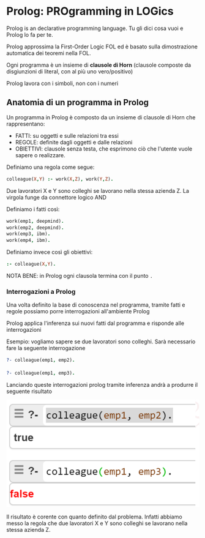 # Prolog: PROgramming in LOGics

Prolog is an declarative programming language. Tu gli dici cosa vuoi e Prolog lo fa per te.

Prolog approssima la First-Order Logic FOL ed è basato sulla dimostrazione automatica dei teoremi nella FOL.

Ogni programma è un insieme di **clausole di Horn** (clausole composte da disgiunzioni di literal, con al più uno vero/positivo)

Prolog lavora con i simboli, non con i numeri

## Anatomia di un programma in Prolog

Un programma in Prolog è composto da un insieme di clausole di Horn che rappresentano:

* FATTI: su oggetti e sulle relazioni tra essi
* REGOLE: definite dagli oggetti e dalle relazioni
* OBIETTIVI: clausole senza testa, che esprimono ciò che l'utente vuole sapere o realizzare.

Definiamo una regola come segue:

```prolog
colleague(X,Y) :- work(X,Z), work(Y,Z).
```

Due lavoratori X e Y sono colleghi se lavorano nella stessa azienda Z. La virgola funge da connettore logico AND

Definiamo i fatti così:

```prolog
work(emp1, deepmind).
work(emp2, deepmind).
work(emp3, ibm).
work(emp4, ibm).
```

Definiamo invece così gli obiettivi:

```prolog
:- colleague(X,Y).
```

NOTA BENE: in Prolog ogni clausola termina con il punto `.`

### Interrogazioni a Prolog

Una volta definito la base di conoscenza nel programma, tramite fatti e regole possiamo porre interrogazioni all'ambiente Prolog

Prolog applica l'inferenza sui nuovi fatti dal programma e risponde alle interrogazioni

Esempio: vogliamo sapere se due lavoratori sono colleghi. Sarà necessario fare la seguente interrogazione

```prolog
?- colleague(emp1, emp2). 

?- colleague(emp1, emp3).
```

Lanciando queste interrogazioni prolog tramite inferenza andrà a produrre il seguente risultato

![1680365965646](image/Lab4_prolog/1680365965646.png)

Il risultato è corente con quanto definito dal problema. Infatti abbiamo messo la regola che due lavoratori X e Y sono colleghi se lavorano nella stessa azienda Z.
